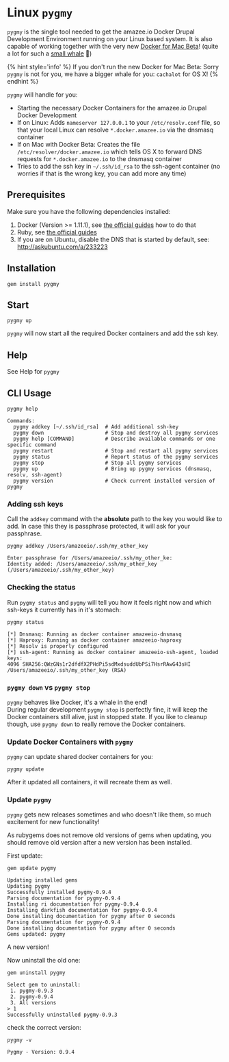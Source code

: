 # Linux `pygmy`

<!-- toc -->


`pygmy` is the single tool needed to get the amazee.io Docker Drupal Development Environment running on your Linux based system. It is also capable of working together with the very new [Docker for Mac Beta](https://blog.docker.com/2016/03/docker-for-mac-windows-beta/)! (quite a lot for such a [small whale](https://en.wikipedia.org/wiki/Pygmy_sperm_whale) 🐳)

{% hint style='info' %}
If you don't run the new Docker for Mac Beta: Sorry `pygmy` is not for you, we have a bigger whale for you: `cachalot` for OS X!
{% endhint %}

`pygmy` will handle for you:
* Starting the necessary Docker Containers for the amazee.io Drupal Docker Development
* If on Linux: Adds `nameserver 127.0.0.1` to your `/etc/resolv.conf` file, so that your local Linux can resolve `*.docker.amazee.io` via the dnsmasq container
* If on Mac with Docker Beta: Creates the file `/etc/resolver/docker.amazee.io` which tells OS X to forward DNS requests for `*.docker.amazee.io` to the dnsmasq container
* Tries to add the ssh key in `~/.ssh/id_rsa` to the ssh-agent container (no worries if that is the wrong key, you can add more any time)



## Prerequisites
Make sure you have the following dependencies installed:

1. Docker (Version >= 1.11.1), see [the official guides](https://docs.docker.com/engine/installation/) how to do that
2. Ruby, see [the official guides ](https://www.ruby-lang.org/en/documentation/installation/)
3. If you are on Ubuntu, disable the DNS that is started by default, see: http://askubuntu.com/a/233223

## Installation
    gem install pygmy

## Start

    pygmy up

`pygmy` will now start all the required Docker containers and add the ssh key.

## Help

See Help for `pygmy`

## CLI Usage

```
pygmy help

Commands:
  pygmy addkey [~/.ssh/id_rsa]  # Add additional ssh-key
  pygmy down                    # Stop and destroy all pygmy services
  pygmy help [COMMAND]          # Describe available commands or one specific command
  pygmy restart                 # Stop and restart all pygmy services
  pygmy status                  # Report status of the pygmy services
  pygmy stop                    # Stop all pygmy services
  pygmy up                      # Bring up pygmy services (dnsmasq, resolv, ssh-agent)
  pygmy version                 # Check current installed version of pygmy
```

### Adding ssh keys

Call the `addkey` command with the **absolute** path to the key you would like to add. In case this they is passphrase protected, it will ask for your passphrase.

    pygmy addkey /Users/amazeeio/.ssh/my_other_key

    Enter passphrase for /Users/amazeeio/.ssh/my_other_ke:
    Identity added: /Users/amazeeio/.ssh/my_other_key (/Users/amazeeio/.ssh/my_other_key)

### Checking the status

Run `pygmy status` and `pygmy` will tell you how it feels right now and which ssh-keys it currently has in it's stomach:

    pygmy status

    [*] Dnsmasq: Running as docker container amazeeio-dnsmasq
    [*] Haproxy: Running as docker container amazeeio-haproxy
    [*] Resolv is properly configured
    [*] ssh-agent: Running as docker container amazeeio-ssh-agent, loaded keys:
    4096 SHA256:QWzGNs1r2dfdfX2PHdPi5sdMxdsuddUbPSi7HsrRAwG43sHI /Users/amazeeio/.ssh/my_other_key (RSA)


### `pygmy down` vs `pygmy stop`

`pygmy` behaves like Docker, it's a whale in the end!  
During regular development `pygmy stop` is perfectly fine, it will keep the Docker containers still alive, just in stopped state.
If you like to cleanup though, use `pygmy down` to really remove the Docker containers.

### Update Docker Containers with `pygmy`

`pygmy` can update shared docker containers for you:

    pygmy update

After it updated all containers, it will recreate them as well.


### Update `pygmy`

`pygmy` gets new releases sometimes and who doesn't like them, so much excitement for new functionality!

As rubygems does not remove old versions of gems when updating, you should remove old version after a new version has been installed.

First update:

    gem update pygmy

    Updating installed gems
    Updating pygmy
    Successfully installed pygmy-0.9.4
    Parsing documentation for pygmy-0.9.4
    Installing ri documentation for pygmy-0.9.4
    Installing darkfish documentation for pygmy-0.9.4
    Done installing documentation for pygmy after 0 seconds
    Parsing documentation for pygmy-0.9.4
    Done installing documentation for pygmy after 0 seconds
    Gems updated: pygmy

A new version!

Now uninstall the old one:

    gem uninstall pygmy

    Select gem to uninstall:
     1. pygmy-0.9.3
     2. pygmy-0.9.4
     3. All versions
    > 1
    Successfully uninstalled pygmy-0.9.3

check the correct version:

    pygmy -v

    Pygmy - Version: 0.9.4
